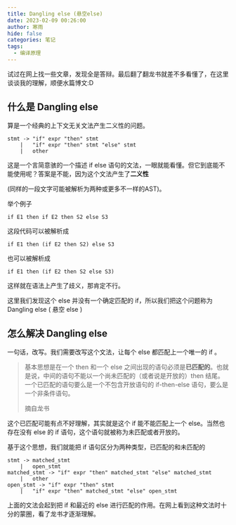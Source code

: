 ```yaml
---
title: Dangling else (悬空else)
date: 2023-02-09 00:26:00
author: 寒雨
hide: false
categories: 笔记
tags:
  - 编译原理
---
```


试过在网上找一些文章，发现全是答辩。最后翻了翻龙书就差不多看懂了，在这里谈谈我的理解，顺便水篇博文:D

## 什么是 Dangling else

算是一个经典的上下文无关文法产生二义性的问题。

~~~
stmt -> "if" expr "then" stmt
	|	"if" expr "then" stmt "else" stmt
	|	other
~~~

这是一个言简意骇的一个描述 if else 语句的文法，一眼就能看懂。但它到底能不能使用呢？答案是不能，因为这个文法产生了**二义性**

(同样的一段文字可能被解析为两种或更多不一样的AST)。

举个例子

~~~
if E1 then if E2 then S2 else S3
~~~

这段代码可以被解析成

~~~
if E1 then (if E2 then S2) else S3
~~~

也可以被解析成

~~~
if E1 then (if E2 then S2 else S3)
~~~

这样就在语法上产生了歧义，那肯定不行。

这里我们发现这个 else 并没有一个确定匹配的 if，所以我们把这个问题称为 Dangling else ( 悬空 else )

## 怎么解决 Dangling else

一句话，改写。我们需要改写这个文法，让每个 else 都匹配上一个唯一的 if 。

> 基本思想是在一个 then 和一个 else 之间出现的语句必须是**已匹配的**。也就是说，中间的语句不能以一个尚未匹配的（或者说是开放的）then 结尾。一个已匹配的语句要么是一个不包含开放语句的 if-then-else 语句，要么是一个非条件语句。
>
> 摘自龙书

这个已匹配可能有点不好理解，其实就是这个 if 能不能匹配上一个 else。当然也存在没有 else 的 if 语句，这个语句就被称为未匹配或者开放的。

基于这个思想，我们就能把 if 语句区分为两种类型，已匹配的和未匹配的

~~~
stmt -> matched_stmt
	|	open_stmt
matched_stmt -> "if" expr "then" matched_stmt "else" matched_stmt
	| 	other
open_stmt -> "if" expr "then" stmt
	|	"if" expr "then" matched_stmt "else" open_stmt
~~~

上面的文法会起到把 if 和最近的 else 进行匹配的作用。在网上看到这种文法时十分的蒙圈，看了龙书才逐渐理解。
